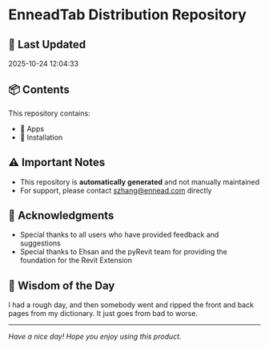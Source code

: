 # EnneadTab Distribution Repository

## 📅 Last Updated
2025-10-24 12:04:33



## 📦 Contents
This repository contains:
- 📂 Apps
- 📂 Installation

## ⚠️ Important Notes
- This repository is **automatically generated** and not manually maintained
- For support, please contact szhang@ennead.com directly

## 🙏 Acknowledgments
- Special thanks to all users who have provided feedback and suggestions
- Special thanks to Ehsan and the pyRevit team for providing the foundation for the Revit Extension

## 💭 Wisdom of the Day
I had a rough day, and then somebody went and ripped the front and back pages from my dictionary. It just goes from bad to worse.

---
*Have a nice day! Hope you enjoy using this product.*
